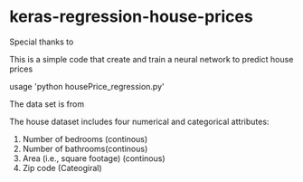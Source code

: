 # keras-regression-house-prices

Special thanks to 

This is a simple code that create and train a neural network to predict house prices

usage 'python  housePrice_regression.py'


The data set is from 


The house dataset includes four numerical and categorical attributes:

1. Number of bedrooms (continous)
2. Number of bathrooms(continous)
3. Area (i.e., square footage) (continous)
4. Zip code (Cateogiral)
